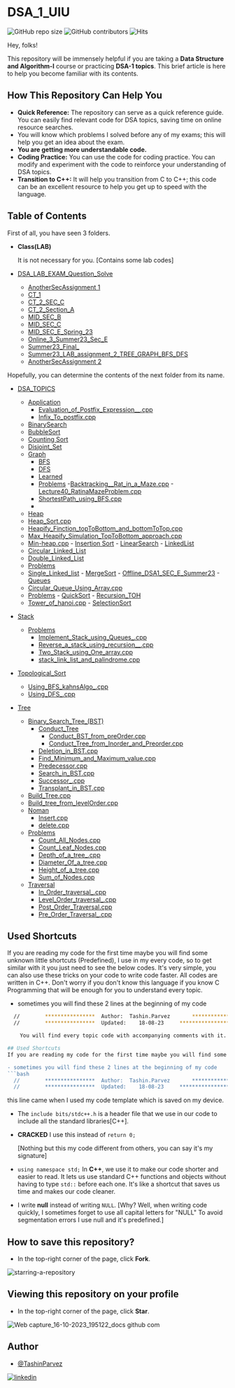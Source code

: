 # DSA_1_UIU

![GitHub repo size](https://img.shields.io/github/repo-size/TashinParvez/DSA_1_UIU)
![GitHub contributors](https://img.shields.io/github/contributors/TashinParvez/DSA_1_UIU)
![Hits](https://hits.seeyoufarm.com/api/count/incr/badge.svg?url=https://github.com/TashinParvez/DSA_1_UIU)

Hey, folks! 

This repository will be immensely helpful if you are taking a **Data Structure and Algorithm-I** course or practicing **DSA-1 topics**. This brief article is here to help you become familiar with its contents.


## How This Repository Can Help You

- **Quick Reference:** The repository can serve as a quick reference guide. You can easily find relevant code for DSA topics, saving time on online resource searches.
- You will know which problems I solved before any of my exams; this will help you get an idea about the exam.
- **You are getting more understandable code.**
- **Coding Practice:** You can use the code for coding practice. You can modify and experiment with the code to reinforce your understanding of DSA topics.
- **Transition to C++:** It will help you transition from C to C++; this code can be an excellent resource to help you get up to speed with the language.


## Table of Contents
First of all, you have seen 3 folders.
 - **Class(LAB)**
   
    It is not necessary for you. [Contains some lab codes]
   
  - [DSA_LAB_EXAM_Question_Solve](https://github.com/TashinParvez/DSA_1_UIU/tree/main/DSA_LAB_EXAM_Question_Solve)
    - [AnotherSecAssignment 1](https://github.com/TashinParvez/DSA_1_UIU/tree/main/DSA_LAB_EXAM_Question_Solve/Akash_assignment)
    - [CT_1](https://github.com/TashinParvez/DSA_1_UIU/tree/main/DSA_LAB_EXAM_Question_Solve/CT_1)
    - [CT_2_SEC_C](https://github.com/TashinParvez/DSA_1_UIU/tree/main/DSA_LAB_EXAM_Question_Solve/CT_2_SEC_C)
    - [CT_2_Section_A](https://github.com/TashinParvez/DSA_1_UIU/tree/main/DSA_LAB_EXAM_Question_Solve/CT_2_Section_A)
    - [MID_SEC_B](https://github.com/TashinParvez/DSA_1_UIU/tree/main/DSA_LAB_EXAM_Question_Solve/MID_SEC_B)
    - [MID_SEC_C](https://github.com/TashinParvez/DSA_1_UIU/tree/main/DSA_LAB_EXAM_Question_Solve/MID_SEC_C)
    - [MID_SEC_E_Spring_23](https://github.com/TashinParvez/DSA_1_UIU/tree/main/tree/main/DSA_LAB_EXAM_Question_Solve/MID_SEC_E_Spring_23)
    - [Online_3_Summer23_Sec_E](https://github.com/TashinParvez/DSA_1_UIU/tree/main/DSA_LAB_EXAM_Question_Solve/Online_3_Summer23_Sec_E)
    - [Summer23_Final_](https://github.com/TashinParvez/DSA_1_UIU/tree/main/DSA_LAB_EXAM_Question_Solve/Summer23_Final_)
    - [Summer23_LAB_assignment_2_TREE_GRAPH_BFS_DFS](https://github.com/TashinParvez/DSA_1_UIU/tree/main/DSA_LAB_EXAM_Question_Solve/Summer23_LAB_assignment_2_TREE_GRAPH_BFS_DFS)
    - [AnotherSecAssignment 2](https://github.com/TashinParvez/DSA_1_UIU/tree/main/DSA_LAB_EXAM_Question_Solve/joyasree_assignment)

   Hopefully, you can determine the contents of the next folder from its name.
   - [DSA_TOPICS](https://github.com/TashinParvez/DSA_1_UIU/tree/main/DSA_TOPICS)

     - [Application](https://github.com/TashinParvez/DSA_1_UIU/tree/main/DSA_TOPICS/Application)
       - [Evaluation_of_Postfix_Expression__.cpp](https://github.com/TashinParvez/DSA_1_UIU/tree/main/DSA_TOPICS/Application/Evaluation_of_Postfix_Expression__.cpp)
       - [Infix_To_postfix.cpp](https://github.com/TashinParvez/DSA_1_UIU/tree/main/DSA_TOPICS/Application/Infix_To_postfix.cpp)
     - [BinarySearch](https://github.com/TashinParvez/DSA_1_UIU/tree/main/DSA_TOPICS/BinarySearch)
     - [BubbleSort](https://github.com/TashinParvez/DSA_1_UIU/tree/main/DSA_TOPICS/BubbleSort)
     - [Counting Sort](https://github.com/TashinParvez/DSA_1_UIU/tree/main/DSA_TOPICS/Counting%20Sort)
     - [Disjoint_Set](https://github.com/TashinParvez/DSA_1_UIU/tree/main/DSA_TOPICS/Disjoint_Set)
     - [Graph](https://github.com/TashinParvez/DSA_1_UIU/tree/main/DSA_TOPICS/Graph)
       - [BFS](https://github.com/TashinParvez/DSA_1_UIU/tree/main/DSA_TOPICS/Graph/BFS)
       - [DFS](https://github.com/TashinParvez/DSA_1_UIU/tree/main/DSA_TOPICS/Graph/DFS)
       - [Learned](https://github.com/TashinParvez/DSA_1_UIU/tree/main/DSA_TOPICS/Graph/Learned)
       - [Problems](https://github.com/TashinParvez/DSA_1_UIU/tree/main/DSA_TOPICS/Graph/Problems)
       -[Backtracking__Rat_in_a_Maze.cpp](https://github.com/TashinParvez/DSA_1_UIU/tree/main/DSA_TOPICS/Graph/Problems/Backtracking__Rat_in_a_Maze.cpp)
        -[Lecture40_RatinaMazeProblem.cpp](https://github.com/TashinParvez/DSA_1_UIU/tree/main/DSA_TOPICS/Graph/Problems/Lecture40_RatinaMazeProblem.cpp)
       - [ShortestPath_using_BFS.cpp](https://github.com/TashinParvez/DSA_1_UIU/tree/main/DSA_TOPICS/Graph/Problems/ShortestPath_using_BFS.cpp)
       - 
      - [Heap](https://github.com/TashinParvez/DSA_1_UIU/tree/main/DSA_TOPICS/Heap)
      - [Heap_Sort.cpp](https://github.com/TashinParvez/DSA_1_UIU/tree/main/DSA_TOPICS/Heap/Heap_Sort.cpp)
      - [Heapify_Finction_topToBottom_and_bottomToTop.cpp](https://github.com/TashinParvez/DSA_1_UIU/tree/main/DSA_TOPICS/Heap/Heapify_Finction_topToBottom_and_bottomToTop.cpp)
      - [Max_Heapify_Simulation_TopToBottom_approach.cpp](https://github.com/TashinParvez/DSA_1_UIU/tree/main/DSA_TOPICS/Heap/Max_Heapify_Simulation_TopToBottom_approach.cpp)
      - [Min-heap.cpp](https://github.com/TashinParvez/DSA_1_UIU/tree/main/DSA_TOPICS/Heap/Min-heap.cpp)
    - [Insertion Sort](https://github.com/TashinParvez/DSA_1_UIU/tree/main/DSA_TOPICS/Insertion%20Sort)
    - [LinearSearch](https://github.com/TashinParvez/DSA_1_UIU/tree/main/DSA_TOPICS/LinearSearch)
    - [LinkedList](https://github.com/TashinParvez/DSA_1_UIU/tree/main/DSA_TOPICS/LinkedList)
      - [Circular_Linked_List](https://github.com/TashinParvez/DSA_1_UIU/tree/main/DSA_TOPICS/LinkedList/Circular_Linked_List)
      - [Double_Linked_List](https://github.com/TashinParvez/DSA_1_UIU/tree/main/DSA_TOPICS/LinkedList/Double_Linked_List)
      - [Problems](https://github.com/TashinParvez/DSA_1_UIU/tree/main/DSA_TOPICS/LinkedList/Problems)
      - [Single_Linked_list](https://github.com/TashinParvez/DSA_1_UIU/tree/main/DSA_TOPICS/LinkedList/Single_Linked_list)
    - [MergeSort](https://github.com/TashinParvez/DSA_1_UIU/tree/main/DSA_TOPICS/MergeSort)
    - [Offline_DSA1_SEC_E_Summer23](https://github.com/TashinParvez/DSA_1_UIU/tree/main/DSA_TOPICS/Offline_DSA1_SEC_E_Summer23)
    - [Queues](https://github.com/TashinParvez/DSA_1_UIU/tree/main/DSA_TOPICS/Queues)
      - [Circular_Queue_Using_Array.cpp](https://github.com/TashinParvez/DSA_1_UIU/tree/main/DSA_TOPICS/Queues/Basic/Circular_Queue_Using_Array.cpp)
      - [Problems](https://github.com/TashinParvez/DSA_1_UIU/tree/main/DSA_TOPICS/Queues/Problems)
    - [QuickSort](https://github.com/TashinParvez/DSA_1_UIU/tree/main/DSA_TOPICS/QuickSort)
    - [Recursion_TOH](https://github.com/TashinParvez/DSA_1_UIU/tree/main/DSA_TOPICS/Recursion_TOH)
      - [Tower_of_hanoi.cpp](https://github.com/TashinParvez/DSA_1_UIU/tree/main/DSA_TOPICS/Recursion_TOH/Tower_of_hanoi.cpp)
    - [SelectionSort](https://github.com/TashinParvez/DSA_1_UIU/tree/main/DSA_TOPICS/SelectionSort)
  - [Stack](https://github.com/TashinParvez/DSA_1_UIU/tree/main/DSA_TOPICS/Stack)
    - [Problems](https://github.com/TashinParvez/DSA_1_UIU/tree/main/DSA_TOPICS/Stack/Problems)
      - [Implement_Stack_using_Queues_.cpp](https://github.com/TashinParvez/DSA_1_UIU/tree/main/DSA_TOPICS/Stack/Problems/Implement_Stack_using_Queues_.cpp)
      - [Reverse_a_stack_using_recursion__.cpp](https://github.com/TashinParvez/DSA_1_UIU/tree/main/DSA_TOPICS/Stack/Problems/Reverse_a_stack_using_recursion__.cpp)
      - [Two_Stack_using_One_array.cpp](https://github.com/TashinParvez/DSA_1_UIU/tree/main/DSA_TOPICS/Stack/Problems/Two_Stack_using_One_array.cpp)
      - [stack_link_list_and_palindrome.cpp](https://github.com/TashinParvez/DSA_1_UIU/tree/main/DSA_TOPICS/Stack/Problems/stack_link_list_and_palindrome.cpp)
  - [Topological_Sort](https://github.com/TashinParvez/DSA_1_UIU/tree/main/DSA_TOPICS/Topological_Sort)
    - [Using_BFS_kahnsAlgo_.cpp](https://github.com/TashinParvez/DSA_1_UIU/tree/main/DSA_TOPICS/Topological_Sort/Using_BFS_kahnsAlgo_.cpp)
    - [Using_DFS_.cpp](https://github.com/TashinParvez/DSA_1_UIU/tree/main/DSA_TOPICS/Topological_Sort/Using_DFS_.cpp)
  - [Tree](https://github.com/TashinParvez/DSA_1_UIU/tree/main/DSA_TOPICS/Tree)
    - [Binary_Search_Tree_(BST)](https://github.com/TashinParvez/DSA_1_UIU/tree/main/DSA_TOPICS/Tree/Binary_Search_Tree_(BST))
      - [Conduct_Tree](https://github.com/TashinParvez/DSA_1_UIU/tree/main/DSA_TOPICS/Tree/Binary_Search_Tree_(BST)/Conduct_Tree)
        - [Conduct_BST_from_preOrder.cpp](https://github.com/TashinParvez/DSA_1_UIU/tree/main/DSA_TOPICS/Tree/Binary_Search_Tree_(BST)/Conduct_Tree/Conduct_BST_from_preOrder.cpp)
        - [Conduct_Tree_from_Inorder_and_Preorder.cpp](https://github.com/TashinParvez/DSA_1_UIU/tree/main/DSA_TOPICS/Tree/Binary_Search_Tree_(BST)/Conduct_Tree/Conduct_Tree_from_Inorder_and_Preorder.cpp)
      - [Deletion_in_BST.cpp](https://github.com/TashinParvez/DSA_1_UIU/tree/main/DSA_TOPICS/Tree/Binary_Search_Tree_(BST)/Deletion_in_BST.cpp)
      - [Find_Minimum_and_Maximum_value.cpp](https://github.com/TashinParvez/DSA_1_UIU/tree/main/DSA_TOPICS/Tree/Binary_Search_Tree_(BST)/Find_Minimum_and_Maximum_value.cpp)
      - [Predecessor.cpp](https://github.com/TashinParvez/DSA_1_UIU/tree/main/DSA_TOPICS/Tree/Binary_Search_Tree_(BST)/Predecessor.cpp)
      - [Search_in_BST.cpp](https://github.com/TashinParvez/DSA_1_UIU/tree/main/DSA_TOPICS/Tree/Binary_Search_Tree_(BST)/Search_in_BST.cpp)
      - [Successor_.cpp](https://github.com/TashinParvez/DSA_1_UIU/tree/main/DSA_TOPICS/Tree/Binary_Search_Tree_(BST)/Successor_.cpp)
      - [Transplant_in_BST.cpp](https://github.com/TashinParvez/DSA_1_UIU/tree/main/DSA_TOPICS/Tree/Binary_Search_Tree_(BST)/Transplant_in_BST.cpp)
    - [Build_Tree.cpp](https://github.com/TashinParvez/DSA_1_UIU/tree/main/DSA_TOPICS/Tree/Build_Tree.cpp)
    - [Build_tree_from_levelOrder.cpp](https://github.com/TashinParvez/DSA_1_UIU/tree/main/DSA_TOPICS/Tree/Build_tree_from_levelOrder.cpp)
    - [Noman](https://github.com/TashinParvez/DSA_1_UIU/tree/main/DSA_TOPICS/Tree/Noman)
      - [Insert.cpp](https://github.com/TashinParvez/DSA_1_UIU/tree/main/DSA_TOPICS/Tree/Noman/Insert.cpp)
      - [delete.cpp](https://github.com/TashinParvez/DSA_1_UIU/tree/main/DSA_TOPICS/Tree/Noman/delete.cpp)
    - [Problems](https://github.com/TashinParvez/DSA_1_UIU/tree/main/DSA_TOPICS/Tree/Problems)
      - [Count_All_Nodes.cpp](https://github.com/TashinParvez/DSA_1_UIU/tree/main/DSA_TOPICS/Tree/Problems/Count_All_Nodes.cpp)
      - [Count_Leaf_Nodes.cpp](https://github.com/TashinParvez/DSA_1_UIU/tree/main/DSA_TOPICS/Tree/Problems/Count_Leaf_Nodes.cpp)
      - [Depth_of_a_tree_.cpp](https://github.com/TashinParvez/DSA_1_UIU/tree/main/DSA_TOPICS/Tree/Problems/Depth_of_a_tree_.cpp)
      - [Diameter_Of_a_tree.cpp](https://github.com/TashinParvez/DSA_1_UIU/tree/main/DSA_TOPICS/Tree/Problems/Diameter_Of_a_tree.cpp)
      - [Height_of_a_tree.cpp](https://github.com/TashinParvez/DSA_1_UIU/tree/main/DSA_TOPICS/Tree/Problems/Height_of_a_tree.cpp)
      - [Sum_of_Nodes.cpp](https://github.com/TashinParvez/DSA_1_UIU/tree/main/DSA_TOPICS/Tree/Problems/Sum_of_Nodes.cpp)
    - [Traversal](https://github.com/TashinParvez/DSA_1_UIU/tree/main/DSA_TOPICS/Tree/Traversal)
      - [In_Order_traversal_.cpp](https://github.com/TashinParvez/DSA_1_UIU/tree/main/DSA_TOPICS/Tree/Traversal/In_Order_traversal_.cpp)
      - [Level_Order_traversal_.cpp](https://github.com/TashinParvez/DSA_1_UIU/tree/main/DSA_TOPICS/Tree/Traversal/Level_Order_traversal_.cpp)
      - [Post_Order_Traversal.cpp](https://github.com/TashinParvez/DSA_1_UIU/tree/main/DSA_TOPICS/Tree/Traversal/Post_Order_Traversal.cpp)
      - [Pre_Order_Traversal_.cpp](https://github.com/TashinParvez/DSA_1_UIU/tree/main/DSA_TOPICS/Tree/Traversal/Pre_Order_Traversal_.cpp)




## Used Shortcuts
If you are reading my code for the first time maybe you will find some unknown little shortcuts (Predefined), I use in my every code, so to get similar with it you just need to see the below codes. It's very simple, you can also use these tricks on your code to write code faster. All codes are written in C++. Don't worry if you don't know this language if you know C Programming that will be enough for you to understand every topic. 

- sometimes you will find these 2 lines at the beginning of my code
```bash
  //        ****************  Author:  Tashin.Parvez       *************************\
  //        ****************  Updated:    18-08-23     *************************\

    You will find every topic code with accompanying comments with it.

## Used Shortcuts
If you are reading my code for the first time maybe you will find some unknown little shortcuts (Predefined), I use in my every code, so to get similar with it you just need to see the below codes. It's very simple, you can also use these tricks on your code to write code faster. All codes are written in C++. Don't worry if you don't know this language if you know C Programming that will be enough for you to understand every topic. 

- sometimes you will find these 2 lines at the beginning of my code
```bash
  //        ****************  Author:  Tashin.Parvez       *************************\
  //        ****************  Updated:    18-08-23     *************************\
```
   this line came when I used my code template which is saved on my device.
- The `include bits/stdc++.h` is a header file that we use in our code to include all the standard libraries[C++].
- **CRACKED** I use this instead of `return 0;`
   
   [Nothing but this my code different from others, you can say it's my signature]
- `using namespace std;`
In **C++**, we use it to make our code shorter and easier to read. It lets us use standard C++ functions and objects without having to type `std::` before each one. It's like a shortcut that saves us time and makes our code cleaner.

- I write **null** instead of writing `NULL`. [Why? Well, when writing code quickly, I sometimes forget to use all capital letters for "NULL" To avoid segmentation errors I use null and it's predefined.]

 
## How to save this repository?

- In the top-right corner of the page, click **Fork**.
  
![starring-a-repository](https://docs.github.com/assets/cb-40742/mw-1440/images/help/repository/fork-button.webp)

## Viewing this repository on your profile
- In the top-right corner of the page, click **Star**.
  
![Web capture_16-10-2023_195122_docs github com](https://docs.github.com/assets/cb-8608/mw-1440/images/help/stars/starring-a-repository.webp)




## Author
- [@TashinParvez](https://github.com/TashinParvez)

[![linkedin](https://img.shields.io/badge/linkedin-0A66C2?style=for-the-badge&logo=linkedin&logoColor=white)](https://www.linkedin.com/in/tashinparvez/)
